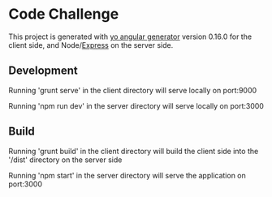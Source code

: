 # Code Challenge

This project is generated with [yo angular generator](https://github.com/yeoman/generator-angular) version 0.16.0 for the client side, and Node/[Express](https://expressjs.com/) on the server side.

## Development

Running 'grunt serve' in the client directory will serve locally on port:9000

Running 'npm run dev' in the server directory will serve locally on port:3000

## Build

Running 'grunt build' in the client directory will build the client side into the '/dist' directory on the server side

Running 'npm start' in the server directory will serve the application on port:3000
